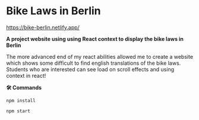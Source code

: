 # Bike Laws in Berlin

https://bike-berlin.netlify.app/

**A project website using using React context to display the bike laws in Berlin**

The more advanced end of my react abilities allowed me to create a website which shows some difficult to find english translations of the bike laws.
Students who are interested can see load on scroll effects and using context in react!





 **🛠️ Commands**
 
 `npm install`
 
 `npm start`
